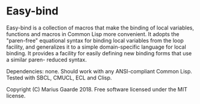 # Easy-bind

Easy-bind is a collection of macros that make the binding of local variables, functions and macros 
in Common Lisp more convenient. It adopts the "paren-free" equational syntax for binding local 
variables from the loop facility, and generalizes it to a simple domain-specific language for local 
binding. It provides a facility for easily defining new binding forms that use a similar paren-
reduced syntax.

Dependencies: none.
Should work with any ANSI-compliant Common Lisp. Tested with SBCL, CMUCL, ECL and Clisp.

Copyright (C) Marius Gaarde 2018. Free software licensed under the MIT license.
